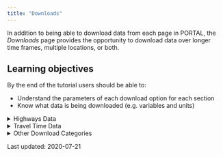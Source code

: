 ```yaml
---
title: "Downloads"
---
```

In addition to being able to download data from each page in PORTAL, the _Downloads_ page provides the opportunity to download data over longer time frames, multiple locations, or both.

## Learning objectives
By the end of the tutorial users should be able to:

* Understand the parameters of each download option for each section
* Know what data is being downloaded (e.g. variables and units)

<details><summary>Highways Data</summary>
<p>

### Highways
Highway data can be downloaded from this section by selecting the start and end date of interest, days of week, format, highway of interest, and temporal resolution. Multiple highway sections can be downloaded by holding the ctrl key and clicking on the desired highway.

The following data are provided:
- starttime: Start time of the data.
- resolution: Temporal resolution of frequency of data.
- detector_id: Detector id along selected route.
- speed: Average speed of vehicles traveling per hour that pass the detector.
- volume: Number of vehicles per hour that pass the detector.
- occupancy: Percentage of time cars are being detected.
- countreadings:
- delay: VHT minus the time it would take a vehicle to travel at the maximum permitted speed on a segment.
- traveltime: The average amount of time for vehicles to travel through a segment.
- vht: (vehicle hours traveled) Total hours traveled within a segment by all vehicles.
- vmt: (vehicle miles traveled) Total miles traveled on a segment by all vehicles.

Distance traveled can be calculated by dividing vmt by volume.

A tutorial on using the Highways function can be found [_here_]({{ site.url }}{{ site.baseurl }}/documents/highways/).

### Stations metadata

The following data are provided:
- stationid: Station ID.
- highwayid: Highway ID.
- milepost: Milepost (mi).
- locationtext: Agency provided location information.
- length: Length of segment in miles.
- numberlanes: Number of lanes at the station.
- agencyid: ID of the agency maintaining the station.
- x_coord: Longitude of station.
- y_coord: Latitude.
- active_dates: Initial active date of station.

An interactive map of all the stations in the network can be viewed [_here_]({{ site.url }}{{ site.baseurl }}/documents/stations/)

### Detector metadata

The following data are provided:
- detectorid: Unique detector id, used to join with raw or aggregated data.
- stationid: Unique station id, used to join with stations metadata.
- highwayid: Unique highway id, used to join with highways metadata.
- milepost: Milepost (mi).
- detectortitle: Agency given name or id for detector.
- lanenumber: PORTAL lane number, where lane 1 is the left most lane regardless of agency jurisdiction.
- agency_lane: Agency given lane number where lane 1 is left most lane for ODOT, and lane 1 is right most lane for WSDOT.
- active_dates: Initial active date of detector.

An interactive map of all the stations in the network can be viewed [_here_]({{ site.url }}{{ site.baseurl }}/documents/stations/)

### Highways metadata
The following data are provided:
- highwayid: Unique highway id.
- direction: Direction of flow.
- highwayname: Name of highway.
- oppositehighwayid: Id of highway with opposite flow.

</p>
</details>

<details><summary>Travel Time Data</summary>
<p>

### Aggregated travel time
The following data are provided:
- average_travel_time: Average travel time of segment in minutes.
- countreadings: Sample size.
- id:
- resolution: Temporal resolution of data - either one hour or five minutes.
- segment_id: Unique id, used to join with travel time segment inventory metadata.
- starttime: Start time of chosen resolution.

### Raw travel time
The following data are provided:
- below_min_filter:
- calc_confidence_interval
- calc_variance:
- exceeded_max_filter:
- segment_calc_time:
- segment_id:
- segment_travel_time:
- std_deviation_calc_samples_removed:
- std_deviation_filter_value:

### Travel time segment inventory
The following data are provided:
- active: true or false
- beginning_dcu: id value for DCU start point; see 'Travel time DCU inventory' below for further details.
- calculation_period:
- calculation_threshold:
- end_dcu: id value for DCU end point; see 'Travel time DCU inventory' below for further details.
- minimum_lanes_reporting:
- minimum_samples:
- segment_id: 
- segment_length: Length of segment between beginning and ending DCUs.
- segment_maximum_filter:
- segment_minimum_filter:
- segment_name: Name of segment.
- segment_type: 
- source_system:
- standard_deviation_multiplier:
- standard_deviation_samples:
- station_id:
- use_standard_deviation_filter:

### Travel time DCU inventory
The following data are provided:
- active: True or False.
- dcu_id: Unique id value; preceded by ```-``` if location_type is free flowing traffic.
- dcu_name: Name of intersection, if location_type is Intersection. Eg. Foster Rd at SE 82nd.\
            Numeric, matching dcu_id value without leading ```-``` if location type is free flowing traffic.
- geom.type: This data field is always "Point", for geom.coordinates.
- geom.coordinates.0: Longitude
- geom.coordinates.1: Latitude.
- highway: Highway Name.
- latitude: Latitude.
- location_type: Intersection or free flowing traffic, dependant on location.
- longitude: Longitude.
- milepoint: Null for free flowing traffic.  Float value for intersections.
- owner: Agency name.
- roadway_number:
</p>
</details>

<details><summary>Other Download Categories</summary>
<p>

### Aggregated CLS
The following data are provided:
- aggregated_records: Number of records sampled to create individual data point.
- bin_count: Count of vehicles by classification bin.
- bin_type: Description of classification bin - either length or speed.
- bin_number: Classification bin number.  These classifications can be seen in the table below this section.
- bin_resolution: Temporal Resolution - 15 minutes, one hour, or one day.
- bin_time: The timestamp of the data value, to a granularity of 20 seconds.
- id: The record id value used by the API framework (Django).
- lane: Lane in which the data was collected. Lane 1 is the left most lane.
- stationid: Unique id of the collection station, which corresponds to the agencyid in the stations metadata.

Bin Number Classifications:

|Bin Number | Vehicle Length |
|-----------|----------------|
|        1  |      0-20 ft.  |
|        2  |     20-35 ft.  |
|        3  |     35-60 ft.  |
|        4  |    60-120 ft.  |

More information about Vehicle Length data can be seen [_here._]({{ site.url }}{{ site.baseurl }}/documents/freight/)

### Voyage Volume

### Transit Quarterly Data
</p>
</details>



Last updated: 2020-07-21
